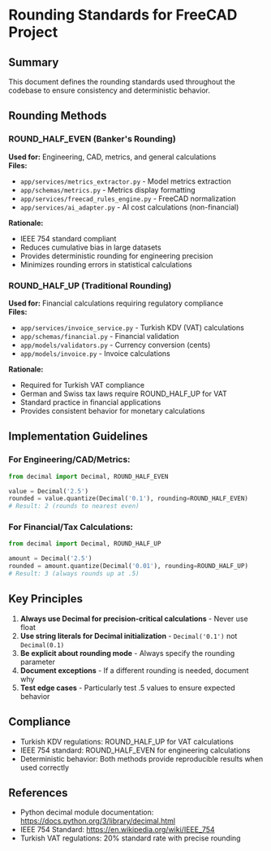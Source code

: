 # Rounding Standards for FreeCAD Project

## Summary
This document defines the rounding standards used throughout the codebase to ensure consistency and deterministic behavior.

## Rounding Methods

### ROUND_HALF_EVEN (Banker's Rounding)
**Used for:** Engineering, CAD, metrics, and general calculations  
**Files:**
- `app/services/metrics_extractor.py` - Model metrics extraction
- `app/schemas/metrics.py` - Metrics display formatting
- `app/services/freecad_rules_engine.py` - FreeCAD normalization
- `app/services/ai_adapter.py` - AI cost calculations (non-financial)

**Rationale:**
- IEEE 754 standard compliant
- Reduces cumulative bias in large datasets
- Provides deterministic rounding for engineering precision
- Minimizes rounding errors in statistical calculations

### ROUND_HALF_UP (Traditional Rounding)
**Used for:** Financial calculations requiring regulatory compliance  
**Files:**
- `app/services/invoice_service.py` - Turkish KDV (VAT) calculations
- `app/schemas/financial.py` - Financial validation
- `app/models/validators.py` - Currency conversion (cents)
- `app/models/invoice.py` - Invoice calculations

**Rationale:**
- Required for Turkish VAT compliance
- German and Swiss tax laws require ROUND_HALF_UP for VAT
- Standard practice in financial applications
- Provides consistent behavior for monetary calculations

## Implementation Guidelines

### For Engineering/CAD/Metrics:
```python
from decimal import Decimal, ROUND_HALF_EVEN

value = Decimal('2.5')
rounded = value.quantize(Decimal('0.1'), rounding=ROUND_HALF_EVEN)
# Result: 2 (rounds to nearest even)
```

### For Financial/Tax Calculations:
```python
from decimal import Decimal, ROUND_HALF_UP

amount = Decimal('2.5')
rounded = amount.quantize(Decimal('0.01'), rounding=ROUND_HALF_UP)
# Result: 3 (always rounds up at .5)
```

## Key Principles

1. **Always use Decimal for precision-critical calculations** - Never use float
2. **Use string literals for Decimal initialization** - `Decimal('0.1')` not `Decimal(0.1)`
3. **Be explicit about rounding mode** - Always specify the rounding parameter
4. **Document exceptions** - If a different rounding is needed, document why
5. **Test edge cases** - Particularly test .5 values to ensure expected behavior

## Compliance

- Turkish KDV regulations: ROUND_HALF_UP for VAT calculations
- IEEE 754 standard: ROUND_HALF_EVEN for engineering calculations
- Deterministic behavior: Both methods provide reproducible results when used correctly

## References

- Python decimal module documentation: https://docs.python.org/3/library/decimal.html
- IEEE 754 Standard: https://en.wikipedia.org/wiki/IEEE_754
- Turkish VAT regulations: 20% standard rate with precise rounding